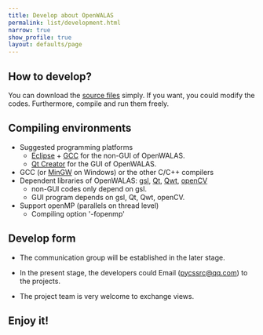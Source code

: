 ```yaml
---
title: Develop about OpenWALAS
permalink: list/development.html
narrow: true
show_profile: true
layout: defaults/page
---
```


## How to develop?

You can download the [source files](https://github.com/OpenWALAS/OpenWALAS.github.io/tree/master/src) simply. If you want, you could modify the codes. Furthermore, compile and run them freely.

## Compiling environments

  - Suggested programming platforms
    - [Eclipse](https://www.eclipse.org/downloads/) +  [GCC](http://gcc.gnu.org/) for the non-GUI of OpenWALAS.
    - [Qt Creator](https://www.qt.io/product/development-tools) for the GUI of OpenWALAS.
  - GCC (or  [MinGW](http://www.mingw.org/) on Windows) or the other C/C++ compilers
  - Dependent libraries of OpenWALAS: [gsl](http://www.gnu.org/software/gsl/), [Qt](https://www.qt.io/), [Qwt](Qwt), [openCV](https://opencv.org/)
    - non-GUI codes only depend on gsl.
    - GUI program depends on gsl, Qt, Qwt, openCV.
  - Support openMP (parallels on thread level)
    - Compiling option '-fopenmp'

## Develop form

- The communication group will be established in the later stage.

- In the present stage, the developers could Email (pycssrc@qq.com) to the projects.

- The project team is very welcome to exchange views.

## Enjoy it!

